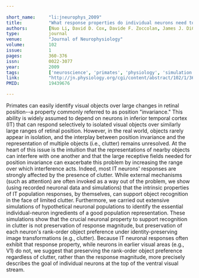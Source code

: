 ```yaml
---
    
short_name:     "li:jneurophys_2009"
title:          "What response properties do individual neurons need to underlie position and clutter 'invariant' object recognition?"
authors:        [Nuo Li, David D. Cox, Davide F. Zoccolan, James J. DiCarlo]
type:           journal
venue:          "Journal of Neurophysiology"
volume:         102
issue:          1
pages:          360-376
issn:           0022-3077
year:           2009
tags:           ['neuroscience', 'primates', 'physiology', 'simulation']
link:           "http://jn.physiology.org/cgi/content/abstract/102/1/360"
PMID:           19439676 

---
```


Primates can easily identify visual objects over large changes in retinal position--a property commonly referred to as position "invariance." This ability is widely assumed to depend on neurons in inferior temporal cortex (IT) that can respond selectively to isolated visual objects over similarly large ranges of retinal position. However, in the real world, objects rarely appear in isolation, and the interplay between position invariance and the representation of multiple objects (i.e., clutter) remains unresolved. At the heart of this issue is the intuition that the representations of nearby objects can interfere with one another and that the large receptive fields needed for position invariance can exacerbate this problem by increasing the range over which interference acts. Indeed, most IT neurons' responses are strongly affected by the presence of clutter. While external mechanisms (such as attention) are often invoked as a way out of the problem, we show (using recorded neuronal data and simulations) that the intrinsic properties of IT population responses, by themselves, can support object recognition in the face of limited clutter. Furthermore, we carried out extensive simulations of hypothetical neuronal populations to identify the essential individual-neuron ingredients of a good population representation. These simulations show that the crucial neuronal property to support recognition in clutter is not preservation of response magnitude, but preservation of each neuron's rank-order object preference under identity-preserving image transformations (e.g., clutter). Because IT neuronal responses often exhibit that response property, while neurons in earlier visual areas (e.g., V1) do not, we suggest that preserving the rank-order object preference regardless of clutter, rather than the response magnitude, more precisely describes the goal of individual neurons at the top of the ventral visual stream.
